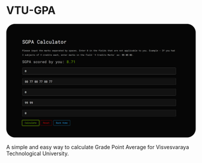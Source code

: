 # VTU-GPA

![SGPA Calculator](./assets/sgpa.png "SGPA Calculator")

A simple and easy way to calculate Grade Point Average for Visvesvaraya Technological University.
